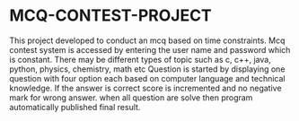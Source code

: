 # MCQ-CONTEST-PROJECT
 This project developed to conduct an mcq based on time constraints. 
Mcq contest system is accessed by entering the user name and password  which is constant.
There may be different types of topic such as c, c++, java, python, physics, chemistry, math etc
Question is started by displaying  one question  with four option each based on computer language and technical knowledge. 
If the answer is correct score is incremented and no negative mark for wrong answer. 
when all question are solve then program automatically published final result.

